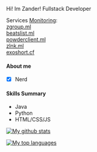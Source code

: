Hi! Im Zander!
Fullstack Developer

Services [Monitoring](https://stats.uptimerobot.com/DE98lfo3o4): <br>
[zgroup.ml](https://zgroup.ml)<br>
[beatslist.ml](https://beatslist.ml)<br>
[powderclient.ml](https://powderclient.ml)<br>
[zlnk.ml](https://zlnk.ml)<br>
[exoshort.cf](https://exoshort.cf)<br>


#### About me
- [x] Nerd

#### Skills Summary
- Java
- Python
- HTML/CSS/JS


[![My github stats](https://github-readme-stats.vercel.app/api?username=ChefZander&count_private=false&show_icons=true&theme=dark)](https://github.com/anuraghazra/github-readme-stats)

[![My top languages](https://github-readme-stats.vercel.app/api/top-langs/?username=ChefZander&layout=compact&theme=dark)](https://github.com/anuraghazra/github-readme-stats)
